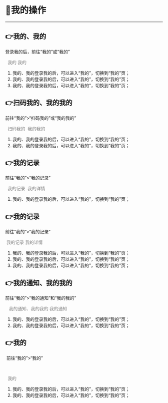 # 📕我的操作

*************

## 👉我的、我的

   登录我的后，前往“我的”或“我的”

   

​                             <font color=gray> 我的</font>                                                           <font color=gray> 我的</font>  

1. 我的、我的登录我的后，可以进入“我的”，切换到“我的”页；
2. 我的、我的登录我的后，可以进入“我的”，切换到“我的”页；
3. 我的、我的登录我的后，可以进入“我的”，切换到“我的”页；

## 👉扫码我的、我的我的

   前往“我的”>“扫码我的”或“我的我的”

   

​                        <font color=gray> 扫码我的</font>                                                   <font color=gray> 我的我的</font>  

1. 我的、我的登录我的后，可以进入“我的”，切换到“我的”页；
2. 我的、我的登录我的后，可以进入“我的”，切换到“我的”页；

## 👉我的记录

   前往“我的”>“我的记录”

   

​                        <font color=gray> 我的记录</font>                                                     <font color=gray> 我的详情</font>  

1. 我的、我的登录我的后，可以进入“我的”，切换到“我的”页；

## 👉我的记录

   前往“我的”>“我的记录”

   

​                        <font color=gray>  我的记录</font>                                                    <font color=gray> 我的详情</font>  

1. 我的、我的登录我的后，可以进入“我的”，切换到“我的”页；
2. 我的、我的登录我的后，可以进入“我的”，切换到“我的”页；
3. 我的、我的登录我的后，可以进入“我的”，切换到“我的”页；

## 👉我的通知、我的我的

   前往“我的”>“我的通知”和“我的我的”

   

​                    <font color=gray>  我的通知、我的我的</font>                                     <font color=gray> 我的通知</font>  

1. 我的、我的登录我的后，可以进入“我的”，切换到“我的”页；
2. 我的、我的登录我的后，可以进入“我的”，切换到“我的”页；

## 👉我的

​      前往“我的”>“我的”

​    

​                          <font color=gray> 我的</font>   

1. 我的、我的登录我的后，可以进入“我的”，切换到“我的”页；
2. 我的、我的登录我的后，可以进入“我的”，切换到“我的”页；

 

